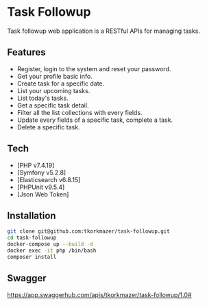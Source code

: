 # Task Followup

Task followup web application is a RESTful APIs for managing tasks.

## Features

- Register, login to the system and reset your password.
- Get your profile basic info.
- Create task for a specific date.
- List your upcoming tasks.
- List today's tasks.
- Get a specific task detail.
- Filter all the list collections with every fields.
- Update every fields of a specific task, complete a task.
- Delete a specific task.

## Tech

- [PHP v7.4.19]
- [Symfony v5.2.8]
- [Elasticsearch v6.8.15]
- [PHPUnit v9.5.4]
- [Json Web Token]

## Installation

```sh
git clone git@github.com:tkorkmazer/task-followup.git
cd task-followup
docker-compose up --build -d
docker exec -it php /bin/bash
composer install
```

## Swagger

https://app.swaggerhub.com/apis/tkorkmazer/task-followup/1.0#
